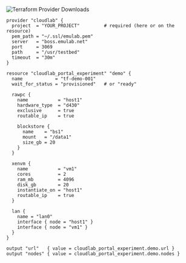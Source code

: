 ![Terraform Provider Downloads](https://img.shields.io/terraform/provider/dt/846963?style=plastic&logo=terraform&logoColor=%237B42BC&label=Terraform%20Downloads&color=%237B42BC&link=https%3A%2F%2Fregistry.terraform.io%2Fproviders%2FCSC478-WCU%2Fcloudlab%2Flatest)

```
provider "cloudlab" {
  project  = "YOUR_PROJECT"         # required (here or on the resource)
  pem_path = "~/.ssl/emulab.pem"
  server   = "boss.emulab.net"
  port     = 3069
  path     = "/usr/testbed"
  timeout  = "30m"
}

resource "cloudlab_portal_experiment" "demo" {
  name            = "tf-demo-001"
  wait_for_status = "provisioned"   # or "ready"

  rawpc {
    name           = "host1"
    hardware_type  = "d430"
    exclusive      = true
    routable_ip    = true

    blockstore {
      name    = "bs1"
      mount   = "/data1"
      size_gb = 20
    }
  }

  xenvm {
    name           = "vm1"
    cores          = 2
    ram_mb         = 4096
    disk_gb        = 20
    instantiate_on = "host1"
    routable_ip    = true
  }

  lan {
    name = "lan0"
    interface { node = "host1" }
    interface { node = "vm1" }
  }
}

output "url"   { value = cloudlab_portal_experiment.demo.url }
output "nodes" { value = cloudlab_portal_experiment.demo.nodes }
```
